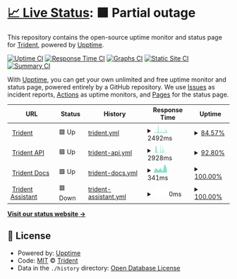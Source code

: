 # [📈 Live Status](https://status.thetrident.one): <!--live status--> **🟧 Partial outage**

This repository contains the open-source uptime monitor and status page for [Trident](https://status.thetrident.one), powered by [Upptime](https://github.com/upptime/upptime).

[![Uptime CI](https://github.com/TheTridentOne/upptime/workflows/Uptime%20CI/badge.svg)](https://github.com/Trident/upptime/actions?query=workflow%3A%22Uptime+CI%22)
[![Response Time CI](https://github.com/TheTridentOne/upptime/workflows/Response%20Time%20CI/badge.svg)](https://github.com/Trident/upptime/actions?query=workflow%3A%22Response+Time+CI%22)
[![Graphs CI](https://github.com/TheTridentOne/upptime/workflows/Graphs%20CI/badge.svg)](https://github.com/Trident/upptime/actions?query=workflow%3A%22Graphs+CI%22)
[![Static Site CI](https://github.com/TheTridentOne/upptime/workflows/Static%20Site%20CI/badge.svg)](https://github.com/Trident/upptime/actions?query=workflow%3A%22Static+Site+CI%22)
[![Summary CI](https://github.com/TheTridentOne/upptime/workflows/Summary%20CI/badge.svg)](https://github.com/Trident/upptime/actions?query=workflow%3A%22Summary+CI%22)

With [Upptime](https://upptime.js.org), you can get your own unlimited and free uptime monitor and status page, powered entirely by a GitHub repository. We use [Issues](https://github.com/Trident/upptime/issues) as incident reports, [Actions](https://github.com/Trident/upptime/actions) as uptime monitors, and [Pages](https://status.thetrident.one) for the status page.

<!--start: status pages-->
<!-- This summary is generated by Upptime (https://github.com/upptime/upptime) -->
<!-- Do not edit this manually, your changes will be overwritten -->
<!-- prettier-ignore -->
| URL | Status | History | Response Time | Uptime |
| --- | ------ | ------- | ------------- | ------ |
| <img alt="" src="https://icons.duckduckgo.com/ip3/thetrident.one.ico" height="13"> [Trident](https://thetrident.one) | 🟩 Up | [trident.yml](https://github.com/TheTridentOne/upptime/commits/HEAD/history/trident.yml) | <details><summary><img alt="Response time graph" src="./graphs/trident/response-time-week.png" height="20"> 2492ms</summary><br><a href="https://status.thetrident.one/history/trident"><img alt="Response time 2822" src="https://img.shields.io/endpoint?url=https%3A%2F%2Fraw.githubusercontent.com%2FTheTridentOne%2Fupptime%2FHEAD%2Fapi%2Ftrident%2Fresponse-time.json"></a><br><a href="https://status.thetrident.one/history/trident"><img alt="24-hour response time 3109" src="https://img.shields.io/endpoint?url=https%3A%2F%2Fraw.githubusercontent.com%2FTheTridentOne%2Fupptime%2FHEAD%2Fapi%2Ftrident%2Fresponse-time-day.json"></a><br><a href="https://status.thetrident.one/history/trident"><img alt="7-day response time 2492" src="https://img.shields.io/endpoint?url=https%3A%2F%2Fraw.githubusercontent.com%2FTheTridentOne%2Fupptime%2FHEAD%2Fapi%2Ftrident%2Fresponse-time-week.json"></a><br><a href="https://status.thetrident.one/history/trident"><img alt="30-day response time 2727" src="https://img.shields.io/endpoint?url=https%3A%2F%2Fraw.githubusercontent.com%2FTheTridentOne%2Fupptime%2FHEAD%2Fapi%2Ftrident%2Fresponse-time-month.json"></a><br><a href="https://status.thetrident.one/history/trident"><img alt="1-year response time 2851" src="https://img.shields.io/endpoint?url=https%3A%2F%2Fraw.githubusercontent.com%2FTheTridentOne%2Fupptime%2FHEAD%2Fapi%2Ftrident%2Fresponse-time-year.json"></a></details> | <details><summary><a href="https://status.thetrident.one/history/trident">84.57%</a></summary><a href="https://status.thetrident.one/history/trident"><img alt="All-time uptime 99.77%" src="https://img.shields.io/endpoint?url=https%3A%2F%2Fraw.githubusercontent.com%2FTheTridentOne%2Fupptime%2FHEAD%2Fapi%2Ftrident%2Fuptime.json"></a><br><a href="https://status.thetrident.one/history/trident"><img alt="24-hour uptime 88.70%" src="https://img.shields.io/endpoint?url=https%3A%2F%2Fraw.githubusercontent.com%2FTheTridentOne%2Fupptime%2FHEAD%2Fapi%2Ftrident%2Fuptime-day.json"></a><br><a href="https://status.thetrident.one/history/trident"><img alt="7-day uptime 84.57%" src="https://img.shields.io/endpoint?url=https%3A%2F%2Fraw.githubusercontent.com%2FTheTridentOne%2Fupptime%2FHEAD%2Fapi%2Ftrident%2Fuptime-week.json"></a><br><a href="https://status.thetrident.one/history/trident"><img alt="30-day uptime 91.92%" src="https://img.shields.io/endpoint?url=https%3A%2F%2Fraw.githubusercontent.com%2FTheTridentOne%2Fupptime%2FHEAD%2Fapi%2Ftrident%2Fuptime-month.json"></a><br><a href="https://status.thetrident.one/history/trident"><img alt="1-year uptime 99.33%" src="https://img.shields.io/endpoint?url=https%3A%2F%2Fraw.githubusercontent.com%2FTheTridentOne%2Fupptime%2FHEAD%2Fapi%2Ftrident%2Fuptime-year.json"></a></details>
| <img alt="" src="https://icons.duckduckgo.com/ip3/thetrident.one.ico" height="13"> [Trident API](https://thetrident.one/api) | 🟩 Up | [trident-api.yml](https://github.com/TheTridentOne/upptime/commits/HEAD/history/trident-api.yml) | <details><summary><img alt="Response time graph" src="./graphs/trident-api/response-time-week.png" height="20"> 2928ms</summary><br><a href="https://status.thetrident.one/history/trident-api"><img alt="Response time 1903" src="https://img.shields.io/endpoint?url=https%3A%2F%2Fraw.githubusercontent.com%2FTheTridentOne%2Fupptime%2FHEAD%2Fapi%2Ftrident-api%2Fresponse-time.json"></a><br><a href="https://status.thetrident.one/history/trident-api"><img alt="24-hour response time 3259" src="https://img.shields.io/endpoint?url=https%3A%2F%2Fraw.githubusercontent.com%2FTheTridentOne%2Fupptime%2FHEAD%2Fapi%2Ftrident-api%2Fresponse-time-day.json"></a><br><a href="https://status.thetrident.one/history/trident-api"><img alt="7-day response time 2928" src="https://img.shields.io/endpoint?url=https%3A%2F%2Fraw.githubusercontent.com%2FTheTridentOne%2Fupptime%2FHEAD%2Fapi%2Ftrident-api%2Fresponse-time-week.json"></a><br><a href="https://status.thetrident.one/history/trident-api"><img alt="30-day response time 1897" src="https://img.shields.io/endpoint?url=https%3A%2F%2Fraw.githubusercontent.com%2FTheTridentOne%2Fupptime%2FHEAD%2Fapi%2Ftrident-api%2Fresponse-time-month.json"></a><br><a href="https://status.thetrident.one/history/trident-api"><img alt="1-year response time 1902" src="https://img.shields.io/endpoint?url=https%3A%2F%2Fraw.githubusercontent.com%2FTheTridentOne%2Fupptime%2FHEAD%2Fapi%2Ftrident-api%2Fresponse-time-year.json"></a></details> | <details><summary><a href="https://status.thetrident.one/history/trident-api">92.80%</a></summary><a href="https://status.thetrident.one/history/trident-api"><img alt="All-time uptime 99.79%" src="https://img.shields.io/endpoint?url=https%3A%2F%2Fraw.githubusercontent.com%2FTheTridentOne%2Fupptime%2FHEAD%2Fapi%2Ftrident-api%2Fuptime.json"></a><br><a href="https://status.thetrident.one/history/trident-api"><img alt="24-hour uptime 97.05%" src="https://img.shields.io/endpoint?url=https%3A%2F%2Fraw.githubusercontent.com%2FTheTridentOne%2Fupptime%2FHEAD%2Fapi%2Ftrident-api%2Fuptime-day.json"></a><br><a href="https://status.thetrident.one/history/trident-api"><img alt="7-day uptime 92.80%" src="https://img.shields.io/endpoint?url=https%3A%2F%2Fraw.githubusercontent.com%2FTheTridentOne%2Fupptime%2FHEAD%2Fapi%2Ftrident-api%2Fuptime-week.json"></a><br><a href="https://status.thetrident.one/history/trident-api"><img alt="30-day uptime 92.56%" src="https://img.shields.io/endpoint?url=https%3A%2F%2Fraw.githubusercontent.com%2FTheTridentOne%2Fupptime%2FHEAD%2Fapi%2Ftrident-api%2Fuptime-month.json"></a><br><a href="https://status.thetrident.one/history/trident-api"><img alt="1-year uptime 99.38%" src="https://img.shields.io/endpoint?url=https%3A%2F%2Fraw.githubusercontent.com%2FTheTridentOne%2Fupptime%2FHEAD%2Fapi%2Ftrident-api%2Fuptime-year.json"></a></details>
| <img alt="" src="https://icons.duckduckgo.com/ip3/docs.thetrident.one.ico" height="13"> [Trident Docs](https://docs.thetrident.one) | 🟩 Up | [trident-docs.yml](https://github.com/TheTridentOne/upptime/commits/HEAD/history/trident-docs.yml) | <details><summary><img alt="Response time graph" src="./graphs/trident-docs/response-time-week.png" height="20"> 341ms</summary><br><a href="https://status.thetrident.one/history/trident-docs"><img alt="Response time 303" src="https://img.shields.io/endpoint?url=https%3A%2F%2Fraw.githubusercontent.com%2FTheTridentOne%2Fupptime%2FHEAD%2Fapi%2Ftrident-docs%2Fresponse-time.json"></a><br><a href="https://status.thetrident.one/history/trident-docs"><img alt="24-hour response time 0" src="https://img.shields.io/endpoint?url=https%3A%2F%2Fraw.githubusercontent.com%2FTheTridentOne%2Fupptime%2FHEAD%2Fapi%2Ftrident-docs%2Fresponse-time-day.json"></a><br><a href="https://status.thetrident.one/history/trident-docs"><img alt="7-day response time 341" src="https://img.shields.io/endpoint?url=https%3A%2F%2Fraw.githubusercontent.com%2FTheTridentOne%2Fupptime%2FHEAD%2Fapi%2Ftrident-docs%2Fresponse-time-week.json"></a><br><a href="https://status.thetrident.one/history/trident-docs"><img alt="30-day response time 410" src="https://img.shields.io/endpoint?url=https%3A%2F%2Fraw.githubusercontent.com%2FTheTridentOne%2Fupptime%2FHEAD%2Fapi%2Ftrident-docs%2Fresponse-time-month.json"></a><br><a href="https://status.thetrident.one/history/trident-docs"><img alt="1-year response time 323" src="https://img.shields.io/endpoint?url=https%3A%2F%2Fraw.githubusercontent.com%2FTheTridentOne%2Fupptime%2FHEAD%2Fapi%2Ftrident-docs%2Fresponse-time-year.json"></a></details> | <details><summary><a href="https://status.thetrident.one/history/trident-docs">100.00%</a></summary><a href="https://status.thetrident.one/history/trident-docs"><img alt="All-time uptime 99.99%" src="https://img.shields.io/endpoint?url=https%3A%2F%2Fraw.githubusercontent.com%2FTheTridentOne%2Fupptime%2FHEAD%2Fapi%2Ftrident-docs%2Fuptime.json"></a><br><a href="https://status.thetrident.one/history/trident-docs"><img alt="24-hour uptime 100.00%" src="https://img.shields.io/endpoint?url=https%3A%2F%2Fraw.githubusercontent.com%2FTheTridentOne%2Fupptime%2FHEAD%2Fapi%2Ftrident-docs%2Fuptime-day.json"></a><br><a href="https://status.thetrident.one/history/trident-docs"><img alt="7-day uptime 100.00%" src="https://img.shields.io/endpoint?url=https%3A%2F%2Fraw.githubusercontent.com%2FTheTridentOne%2Fupptime%2FHEAD%2Fapi%2Ftrident-docs%2Fuptime-week.json"></a><br><a href="https://status.thetrident.one/history/trident-docs"><img alt="30-day uptime 100.00%" src="https://img.shields.io/endpoint?url=https%3A%2F%2Fraw.githubusercontent.com%2FTheTridentOne%2Fupptime%2FHEAD%2Fapi%2Ftrident-docs%2Fuptime-month.json"></a><br><a href="https://status.thetrident.one/history/trident-docs"><img alt="1-year uptime 100.00%" src="https://img.shields.io/endpoint?url=https%3A%2F%2Fraw.githubusercontent.com%2FTheTridentOne%2Fupptime%2FHEAD%2Fapi%2Ftrident-docs%2Fuptime-year.json"></a></details>
| <img alt="" src="https://icons.duckduckgo.com/ip3/assistant.thetrident.one.ico" height="13"> [Trident Assistant](https://assistant.thetrident.one) | 🟥 Down | [trident-assistant.yml](https://github.com/TheTridentOne/upptime/commits/HEAD/history/trident-assistant.yml) | <details><summary><img alt="Response time graph" src="./graphs/trident-assistant/response-time-week.png" height="20"> 0ms</summary><br><a href="https://status.thetrident.one/history/trident-assistant"><img alt="Response time 713" src="https://img.shields.io/endpoint?url=https%3A%2F%2Fraw.githubusercontent.com%2FTheTridentOne%2Fupptime%2FHEAD%2Fapi%2Ftrident-assistant%2Fresponse-time.json"></a><br><a href="https://status.thetrident.one/history/trident-assistant"><img alt="24-hour response time 0" src="https://img.shields.io/endpoint?url=https%3A%2F%2Fraw.githubusercontent.com%2FTheTridentOne%2Fupptime%2FHEAD%2Fapi%2Ftrident-assistant%2Fresponse-time-day.json"></a><br><a href="https://status.thetrident.one/history/trident-assistant"><img alt="7-day response time 0" src="https://img.shields.io/endpoint?url=https%3A%2F%2Fraw.githubusercontent.com%2FTheTridentOne%2Fupptime%2FHEAD%2Fapi%2Ftrident-assistant%2Fresponse-time-week.json"></a><br><a href="https://status.thetrident.one/history/trident-assistant"><img alt="30-day response time 0" src="https://img.shields.io/endpoint?url=https%3A%2F%2Fraw.githubusercontent.com%2FTheTridentOne%2Fupptime%2FHEAD%2Fapi%2Ftrident-assistant%2Fresponse-time-month.json"></a><br><a href="https://status.thetrident.one/history/trident-assistant"><img alt="1-year response time 0" src="https://img.shields.io/endpoint?url=https%3A%2F%2Fraw.githubusercontent.com%2FTheTridentOne%2Fupptime%2FHEAD%2Fapi%2Ftrident-assistant%2Fresponse-time-year.json"></a></details> | <details><summary><a href="https://status.thetrident.one/history/trident-assistant">100.00%</a></summary><a href="https://status.thetrident.one/history/trident-assistant"><img alt="All-time uptime 99.93%" src="https://img.shields.io/endpoint?url=https%3A%2F%2Fraw.githubusercontent.com%2FTheTridentOne%2Fupptime%2FHEAD%2Fapi%2Ftrident-assistant%2Fuptime.json"></a><br><a href="https://status.thetrident.one/history/trident-assistant"><img alt="24-hour uptime 100.00%" src="https://img.shields.io/endpoint?url=https%3A%2F%2Fraw.githubusercontent.com%2FTheTridentOne%2Fupptime%2FHEAD%2Fapi%2Ftrident-assistant%2Fuptime-day.json"></a><br><a href="https://status.thetrident.one/history/trident-assistant"><img alt="7-day uptime 100.00%" src="https://img.shields.io/endpoint?url=https%3A%2F%2Fraw.githubusercontent.com%2FTheTridentOne%2Fupptime%2FHEAD%2Fapi%2Ftrident-assistant%2Fuptime-week.json"></a><br><a href="https://status.thetrident.one/history/trident-assistant"><img alt="30-day uptime 100.00%" src="https://img.shields.io/endpoint?url=https%3A%2F%2Fraw.githubusercontent.com%2FTheTridentOne%2Fupptime%2FHEAD%2Fapi%2Ftrident-assistant%2Fuptime-month.json"></a><br><a href="https://status.thetrident.one/history/trident-assistant"><img alt="1-year uptime 100.00%" src="https://img.shields.io/endpoint?url=https%3A%2F%2Fraw.githubusercontent.com%2FTheTridentOne%2Fupptime%2FHEAD%2Fapi%2Ftrident-assistant%2Fuptime-year.json"></a></details>

<!--end: status pages-->

[**Visit our status website →**](https://status.thetrident.one)

## 📄 License

- Powered by: [Upptime](https://github.com/upptime/upptime)
- Code: [MIT](./LICENSE) © [Trident](https://status.thetrident.one)
- Data in the `./history` directory: [Open Database License](https://opendatacommons.org/licenses/odbl/1-0/)
